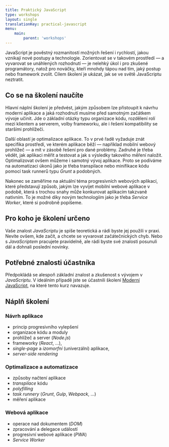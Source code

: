 ```yaml
---
title: Praktický JavaScript
type: workshops
layout: single
translationKey: practical-javascript
menu:
    main:
        parent: 'workshops'
---
```


JavaScript je pověstný rozmanitostí možných řešení i rychlostí, jakou vznikají nové postupy a technologie. Zorientovat se v takovém prostředí — a vyvarovat se unáhlených rozhodnutí — je nelehký úkol i pro zkušené programátory, natož pro nováčky, kteří mnohdy tápou nad tím, jaký postup nebo framework zvolit. Cílem školení je ukázat, jak se ve světě JavaScriptu neztratit.

<!--more-->

## Co se na školení naučíte

Hlavní náplní školení je předvést, jakým způsobem lze přistoupit k návrhu moderní aplikace a jaká rozhodnutí musíme před samotným začátkem vývoje učinit. Jde o základní otázky typu organizace kódu, rozdělení rolí mezi klientem a serverem, volby frameworku, ale i řešení kompatibility se staršími prohlížeči.

Další oblastí je optimalizace aplikace. To v prvé řadě vyžaduje znát specifika prostředí, ve kterém aplikace běží — například mobilní webový prohlížeč — a mít v zásobě řešení pro dané problémy. Zadruhé je třeba vědět, jak aplikaci měřit a testovat a jak s výsledky takového měření naložit. Optimalizovat ovšem můžeme i samotný vývoj aplikace. Proto se podíváme na automatizaci úkonů jako je třeba transpilace nebo minifikace kódu pomocí task runnerů typu *Grunt* a podobných.

Nakonec se zaměříme na aktuální téma progresivních webových aplikací, které představují způsob, jakým lze vyvíjet mobilní webové aplikace v podobě, která s trochou snahy může konkurovat aplikacím takzvaně nativním. To je možné díky novým technologiím jako je třeba *Service Worker*, které si podrobně popíšeme.

## Pro koho je školení určeno

Vaše znalost *JavaScriptu* je spíše teoretická a rádi byste jej použili v praxi. Nevíte ovšem, kde začít, a chcete se vyvarovat začátečnických chyb. Nebo s *JavaScriptem* pracujete pravidelně, ale rádi byste své znalosti posunuli dál a dohnali poslední novinky.

## Potřebné znalosti účastníka

Předpokládá se alespoň základní znalost a zkušenost s vývojem v *JavaScriptu*. V ideálním případě jste se účastnili školení [Moderní JavaScript](/skoleni/moderni-javascript), na které tento kurz navazuje.

## Náplň školení

### Návrh aplikace
- princip progresivního vylepšení
- organizace kódu a moduly
- prohlížeč a server (*Node.js*)
- frameworky (*React*, …),
- *single-page* a *izomorfní* (univerzální) aplikace,
- *server-side rendering*

### Optimalizace a automatizace
- způsoby načtení aplikace
- *transpilace* kódu
- *polyfilling*
- *task runnery* (*Grunt*, *Gulp*, *Webpack*, …)
- měření aplikace

### Webová aplikace
- operace nad dokumentem (*DOM*)
- zpracování a delegace událostí
- progresivní webové aplikace (*PWA*)
- *Service Worker*
